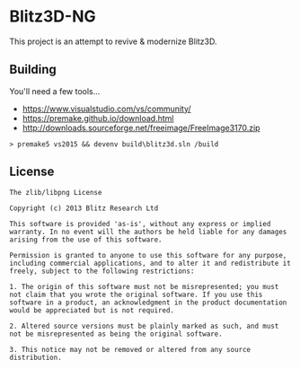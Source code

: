 # Blitz3D-NG

This project is an attempt to revive & modernize Blitz3D.

## Building

You'll need a few tools...

- https://www.visualstudio.com/vs/community/
- https://premake.github.io/download.html
- http://downloads.sourceforge.net/freeimage/FreeImage3170.zip

```
> premake5 vs2015 && devenv build\blitz3d.sln /build
```

## License

```
The zlib/libpng License

Copyright (c) 2013 Blitz Research Ltd

This software is provided 'as-is', without any express or implied warranty. In no event will the authors be held liable for any damages arising from the use of this software.

Permission is granted to anyone to use this software for any purpose, including commercial applications, and to alter it and redistribute it freely, subject to the following restrictions:

1. The origin of this software must not be misrepresented; you must not claim that you wrote the original software. If you use this software in a product, an acknowledgment in the product documentation would be appreciated but is not required.

2. Altered source versions must be plainly marked as such, and must not be misrepresented as being the original software.

3. This notice may not be removed or altered from any source distribution.
```
